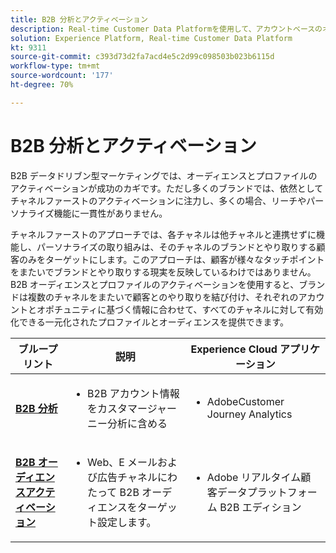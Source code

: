 ```yaml
---
title: B2B 分析とアクティベーション
description: Real-time Customer Data Platformを使用して、アカウントベースのオーディエンスとプロファイル中心のカスタマーエクスペリエンスを提供し​ます。
solution: Experience Platform, Real-time Customer Data Platform
kt: 9311
source-git-commit: c393d73d2fa7acd4e5c2d99c098503b023b6115d
workflow-type: tm+mt
source-wordcount: '177'
ht-degree: 70%

---
```



# B2B 分析とアクティベーション

B2B データドリブン型マーケティングでは、オーディエンスとプロファイルのアクティベーションが成功のカギです。ただし多くのブランドでは、依然としてチャネルファーストのアクティベーションに注力し、多くの場合、リーチやパーソナライズ機能に一貫性がありません。

チャネルファーストのアプローチでは、各チャネルは他チャネルと連携せずに機能し、パーソナライズの取り組みは、そのチャネルのブランドとやり取りする顧客のみをターゲットにします。このアプローチは、顧客が様々なタッチポイントをまたいでブランドとやり取りする現実を反映しているわけではありません。 B2B オーディエンスとプロファイルのアクティベーションを使用すると、ブランドは複数のチャネルをまたいで顧客とのやり取りを結び付け、それぞれのアカウントとオポチュニティに基づく情報に合わせて、すべてのチャネルに対して有効化できる一元化されたプロファイルとオーディエンスを提供できます。

| ブループリント | 説明 | Experience Cloud アプリケーション |
|---|---|---|
| **[B2B 分析](b2bactivation.md)** | <ul><li>B2B アカウント情報をカスタマージャーニー分析に含める</li></ul> | <ul><li>AdobeCustomer Journey Analytics</li></ul> |
| **[B2B オーディエンスアクティベーション](b2bactivation.md)** | <ul><li>Web、E メールおよび広告チャネルにわたって B2B オーディエンスをターゲット設定します。</li></ul> | <ul><li>Adobe リアルタイム顧客データプラットフォーム B2B エディション</li></ul> |